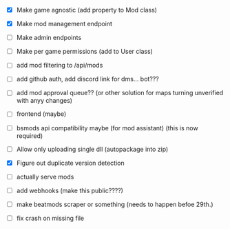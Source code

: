 - [x] Make game agnostic (add property to Mod class)
- [x] Make mod management endpoint
- [ ] Make admin endpoints
- [ ] Make per game permissions (add to User class)
- [ ] add mod filtering to /api/mods
- [ ] add github auth, add discord link for dms... bot???
- [ ] add mod approval queue?? (or other solution for maps turning unverified with anyy changes)


- [ ] frontend (maybe)
- [ ] bsmods api compatibility maybe (for mod assistant) (this is now required)


- [ ] Allow only uploading single dll (autopackage into zip)
- [x] Figure out duplicate version detection
- [ ] actually serve mods
- [ ] add webhooks (make this public????)


- [ ] make beatmods scraper or something (needs to happen befoe 29th.)
- [ ] fix crash on missing file 